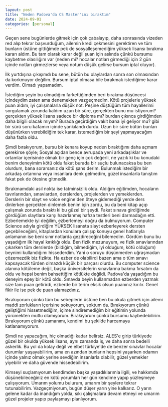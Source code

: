 ```yaml
---
layout: post
title: "Neden Padova'da CS Master'ını bıraktım"
date: 2024-09-01
categories: [personal]
---
```


Geçen sene bugünlerde gitmek için çok çabalayıp, daha sonrasında vizeden red alıp tekrar başvurduğum, ailemin kredi çekmesini gerektiren ve tüm bunların üstüne gittiğimde pek de sosyalleşemediğim yüksek lisansı bırakma kararı aldım. Bu tam olarak karar değil şuan için aslında çünkü bursumu kaybetme olasılığım var (neden mi? hocalar notları girmediği için 2 gün içinde notları girmezlerse veya notum düşük gelirse bursum iptal oluyor).

İlk yurtdışına çıkışımdı bu sene, bütün bu olaylardan sonra son olmasından da korkmuyor değilim. Bursum iptal olmasa bile bırakmak istediğime karar verdim. Olmadı yapamadım. 

İstediğim şeyin bu olmadığını farkettiğimden beri bırakma düşüncesi içindeydim zaten ama denemekten vazgeçmedim. Kötü projelerle yüksek puan aldım, iyi çalışmalarla düşük not. 
Peşine düştüğüm tüm hayallerimi sorgulamak zorunda kaldım uzun bir süre, gerçekten bunu mu istiyorum? gerçekten yüksek lisans sadece bir diploma mı? burdan çıkınca girdiğimden daha bilgili olacak mıyım?  Burada geçirdiğim vakit bana iyi geliyor mu?  gibi bir sürü soru kafamın içinde yankılandı durdu. Uzun bir süre bütün bunları düşünürken verebildiğim tek karar, istemediğim bir şeyi yapmayacağım daha fazla oldu.

Şimdi bırakıyorum, bursu bir kenara koyup neden bıraktığımı daha açmam gerekirse şöyle;
Sosyal açıdan bence avrupada yeni arkadaşlıklar ve ortamlar içerisinde olmak bir genç için çok değerli, ne yazık ki bu konudaki benim deneyimim kötü oldu fakat burada bir suçlu bulunacaksa bu ben olurdum, bana sorarsanız da kötü şans derim. Bulunmak istediğim bir arkadaş ortamına veya insanlara denk gelmedim, güzel insanlarla tanıştım fakat pek de ötesine gitmedik. 


Bırakmamdaki asıl nokta ise tatminsizlik oldu. Aldığım eğitimden, hocaların tavırlarından, sınavlardan, derslerden, projelerden ve yemeklerden. Derslerin bir slayt ve voice engine'den öteye gidemediği yerde ders dinlerken gerçekten dinlemek benim için zordu, bu da beni kitap açıp çalışmak zorunda bıraktı ki bu güzel bir şeydi. Fakat sınava girdiğimde gördüğüm slaytlara karşı hazırlanmış hafıza testleri beni darmadağın etti. Ezberlemekte iyi değilim, ezberlemeyi doğru da bulmuyorum. Computer Science adıyla girdiğim YÜKSEK lisansta slayt ezberleyerek dersten geçebileceğimi, kitaplardan konulara çalışıp konuyu genel hatlarıyla anlamanın ise beni sınır notlarda gezdireceğini bilemedim. Gördüm bunu bu yaşadığım ilk hayal kırıklığı oldu. 
Ben fizik mezunuyum, ve fizik sınavlarından çıkarken tüm derslerde (bildiğim, bilmediğim, iyi olduğum, kötü olduğum) beynimi kullandığımı hissederdim. Yani o soruyu düşünmeden uğraşmadan çözemezdik biz fizikte. Ha ezber de olabilirdi bazen ama o tüm sınavı kapsayacak türden olmazdı küçük bir parçası olurdu. Bu computer science alanına kötüleme değil, başka üniversitelerin sınavlarına bakma fırsatım da oldu ve hepsi benim bahsettiğim kötlükte değildi. Padova'da yaşadığım bu deneyim epey bir kötü oldu. Sınavda beyin kullanmadan ezberden yazmak size tam puan getirirdi, ezberde bir terim eksik olsun puanınız kırılır. Genel fikir ile ise pek de puan alamazdınız. 


Bırakıyorum çünkü tüm bu sebeplerin üstüne ben bu okula gitmek için ailemi maddi zorlukların içerisine sokuyorum, soktum da. Bırakıyorum çünkü geliştiğimi hissetmediğim, içime sindiremediğim bir eğitimin yolunda yürümekten mutlu olamıyorum. Bırakıyorum çünkü bursumu kaybedebilirim. Bırakıyorum çünkü zamanımı, kendimi bu şekilde harcamaya katlanamıyorum. 



Şimdi ne yapacağım, hiç olmadığı kadar belirsiz. ALES'e girip türkiyede güzel bir okulda yüksek lisans, aynı zamanda iş, ve daha sonra bedelli askerlik. Bu yol da kolay değil ve elbet türkiye'de de benzer sınavlar hocalar durumlar yaşayabilirim, ama en azından bunların hepsini yaşarken odamın içinde yalnız olmak yerine sevdiğim insanlarla olabilir, güzel yemekler yiyebilir ve daha güvende hissedebilirim.

Kimseyi suçlamıyorum kendimden başka yaşadıklarımla ilgili, ve hakkımda düşünebileceğiniz en kötü yorumları her gün kendime yapıp yüzleşmeye çalışıyorum. Umarım yolumu bulurum, umarım bir şeylere tekrar tutunabilirim. Vazgeçmiyorum, bugün düşer yarın yine kalkarız. O yarın gelene kadar da inandığım yolda, sıkı çalışmalara devam etmeyi ve umarım güzel projeler yapıp paylaşmayı planlıyorum.



